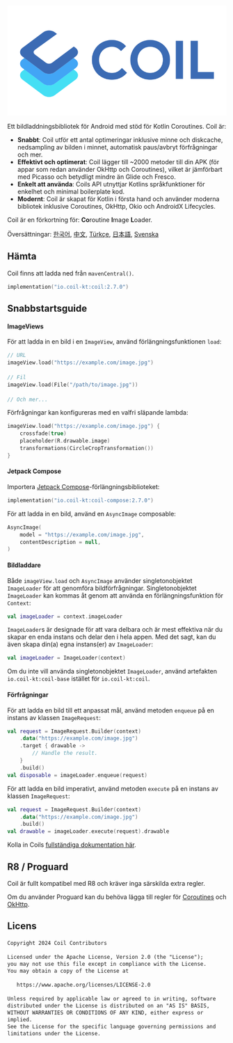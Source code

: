 ﻿![Coil](logo.svg)

Ett bildladdningsbibliotek för Android med stöd för Kotlin Coroutines. Coil är:

- **Snabbt**: Coil utför ett antal optimeringar inklusive minne och diskcache, nedsampling av bilden i minnet, automatisk paus/avbryt förfrågningar och mer.
- **Effektivt och optimerat**: Coil lägger till ~2000 metoder till din APK (för appar som redan använder OkHttp och Coroutines), vilket är jämförbart med Picasso och betydligt mindre än Glide och Fresco.
- **Enkelt att använda**: Coils API utnyttjar Kotlins språkfunktioner för enkelhet och minimal boilerplate kod.
- **Modernt**: Coil är skapat för Kotlin i första hand och använder moderna bibliotek inklusive Coroutines, OkHttp, Okio och AndroidX Lifecycles.

Coil är en förkortning för: **Co**routine **I**mage **L**oader.

Översättningar: [한국어](README-ko.md), [中文](README-zh.md), [Türkçe](README-tr.md), [日本語](README-ja.md), [Svenska](README-sv.md)

## Hämta

Coil finns att ladda ned från `mavenCentral()`.

```kotlin
implementation("io.coil-kt:coil:2.7.0")
```

## Snabbstartsguide

#### ImageViews

För att ladda in en bild i en `ImageView`, använd förlängningsfunktionen `load`:

```kotlin
// URL
imageView.load("https://example.com/image.jpg")

// Fil
imageView.load(File("/path/to/image.jpg"))

// Och mer...
```

Förfrågningar kan konfigureras med en valfri släpande lambda:

```kotlin
imageView.load("https://example.com/image.jpg") {
    crossfade(true)
    placeholder(R.drawable.image)
    transformations(CircleCropTransformation())
}
```

#### Jetpack Compose

Importera [Jetpack Compose](https://developer.android.com/jetpack/compose)-förlängningsbiblioteket:

```kotlin
implementation("io.coil-kt:coil-compose:2.7.0")
```

För att ladda in en bild, använd en `AsyncImage` composable:

```kotlin
AsyncImage(
    model = "https://example.com/image.jpg",
    contentDescription = null,
)
```

#### Bildladdare

Både `imageView.load` och `AsyncImage` använder singletonobjektet `ImageLoader` för att genomföra bildförfrågningar. Singletonobjektet `ImageLoader` kan kommas åt genom att använda en förlängningsfunktion för `Context`:

```kotlin
val imageLoader = context.imageLoader
```

`ImageLoader`s är designade för att vara delbara och är mest effektiva när du skapar en enda instans och delar den i hela appen. Med det sagt, kan du även skapa din(a) egna instans(er) av `ImageLoader`:

```kotlin
val imageLoader = ImageLoader(context)
```

Om du inte vill använda singletonobjektet `ImageLoader`, använd artefakten `io.coil-kt:coil-base` istället för `io.coil-kt:coil`.

#### Förfrågningar

För att ladda en bild till ett anpassat mål, använd metoden `enqueue` på en instans av klassen `ImageRequest`:

```kotlin
val request = ImageRequest.Builder(context)
    .data("https://example.com/image.jpg")
    .target { drawable ->
        // Handle the result.
    }
    .build()
val disposable = imageLoader.enqueue(request)
```

För att ladda en bild imperativt, använd metoden `execute` på en instans av klassen `ImageRequest`:

```kotlin
val request = ImageRequest.Builder(context)
    .data("https://example.com/image.jpg")
    .build()
val drawable = imageLoader.execute(request).drawable
```

Kolla in Coils [fullständiga dokumentation här](https://coil-kt.github.io/coil/getting_started/).

## R8 / Proguard

Coil är fullt kompatibel med R8 och kräver inga särskilda extra regler.

Om du använder Proguard kan du behöva lägga till regler för [Coroutines](https://github.com/Kotlin/kotlinx.coroutines/blob/master/kotlinx-coroutines-core/jvm/resources/META-INF/proguard/coroutines.pro) och [OkHttp](https://github.com/square/okhttp/blob/master/okhttp/src/main/resources/META-INF/proguard/okhttp3.pro).

## Licens

    Copyright 2024 Coil Contributors

    Licensed under the Apache License, Version 2.0 (the "License");
    you may not use this file except in compliance with the License.
    You may obtain a copy of the License at

       https://www.apache.org/licenses/LICENSE-2.0

    Unless required by applicable law or agreed to in writing, software
    distributed under the License is distributed on an "AS IS" BASIS,
    WITHOUT WARRANTIES OR CONDITIONS OF ANY KIND, either express or implied.
    See the License for the specific language governing permissions and
    limitations under the License.
